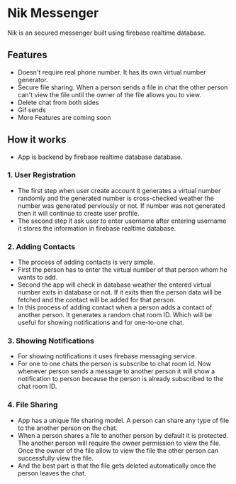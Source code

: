 
# Nik Messenger

Nik is an secured messenger built using firebase realtime database.

## Features

- Doesn't require real phone number. It has its own virtual number generator.
- Secure file sharing. When a person sends a file in chat the other person can't view the file until the owner of the file allows you to view.
- Delete chat from both sides
- Gif sends
- More Features are coming soon


## How it works
- App is backend by firebase realtime database database.

### 1. User Registration
- The first step when user create account it generates a virtual number randomly and the generated number is cross-checked weather the number was generated perviously or not. If number was not generated then it will continue to create user profile.
- The second step it ask user to enter username after entering username it stores the information in firebase realtime database.
### 2. Adding Contacts
- The process of adding contacts is very simple.
- First the person has to enter the virtual number of that person whom he wants to add.
- Second the app will check in database weather the entered virtual number exits in database or not. If it exits then the person data will be fetched and the contact will be added for that person.
- In this process of adding contact when a person adds a contact of another person. It generates a random chat room ID. Which will be useful for showing notifications and for one-to-one chat.
### 3. Showing Notifications
- For showing notifications it uses firebase messaging service.
- For one to one chats the person is subscribe to chat room id. Now whenever person sends a message to another person it will show a notification to person because the person is already subscribed to the chat room ID.
### 4. File Sharing
- App has a unique file sharing model. A person can share any type of file to the another person on the chat.
- When a person shares a file to another person by default it is protected. The another person will require the owner permission to view the file. Once the owner of the file allow to view the file the other person can successfully view the file.
- And the best part is that the file gets deleted automatically once the person leaves the chat.
